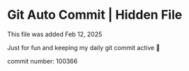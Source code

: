 # Git Auto Commit | Hidden File

This file was added Feb 12, 2025

Just for fun and keeping my daily git commit active 🤪

commit number: 100366
